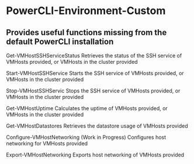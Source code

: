 # PowerCLI-Environment-Custom

## Provides useful functions missing from the default PowerCLI installation

Get-VMHostSSHServiceStatus
Retrieves the status of the SSH service of VMHosts provided, or VMHosts in the cluster provided

Start-VMHostSSHService
Starts the SSH service of VMHosts provided, or VMHosts in the cluster provided

Stop-VMHostSSHServic
Stops the SSH service of VMHosts provided, or VMHosts in the cluster provided

Get-VMHostUptime
Calculates the uptime of VMHosts provided, or VMHosts in the cluster provided

Get-VMHostDatastores
Retrieves the datastore usage of VMHosts provided

Configure-VMHostNetworking (Work in Progress)
Configures host networking for VMHosts provided

Export-VMHostNetworking
Exports host networking of VMHosts provided
